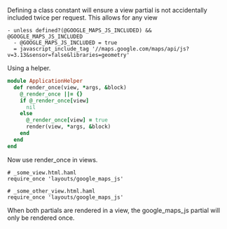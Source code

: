 Defining a class constant will ensure a view partial is not accidentally 
included twice per request. This allows for any view 

```haml
- unless defined?(@GOOGLE_MAPS_JS_INCLUDED) && @GOOGLE_MAPS_JS_INCLUDED
  - @GOOGLE_MAPS_JS_INCLUDED = true
  = javascript_include_tag '//maps.google.com/maps/api/js?v=3.13&sensor=false&libraries=geometry'
```

Using a helper.

```ruby
module ApplicationHelper
  def render_once(view, *args, &block)
    @_render_once ||= {}
    if @_render_once[view]
      nil
    else
      @_render_once[view] = true
      render(view, *args, &block)
    end
  end
end
```

Now use render_once in views.

```haml
# _some_view.html.haml
require_once 'layouts/google_maps_js'

# _some_other_view.html.haml
require_once 'layouts/google_maps_js'
```

When both partials are rendered in a view, the google_maps_js partial will 
only be rendered once.

